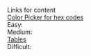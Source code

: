 Links for content <br/>
[Color Picker for hex codes](https://www.w3schools.com/colors/colors_picker.asp)<br/>
Easy:<br/>
Medium:<br/>
[Tables](https://www.w3schools.com/tags/tag_table.asp)<br/>
Difficult:
